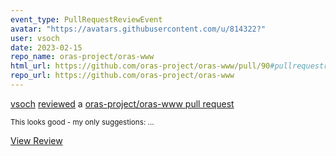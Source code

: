 ```yaml
---
event_type: PullRequestReviewEvent
avatar: "https://avatars.githubusercontent.com/u/814322?"
user: vsoch
date: 2023-02-15
repo_name: oras-project/oras-www
html_url: https://github.com/oras-project/oras-www/pull/90#pullrequestreview-1298624392
repo_url: https://github.com/oras-project/oras-www
---
```


<a href='https://github.com/vsoch' target='_blank'>vsoch</a> <a href='https://github.com/oras-project/oras-www/pull/90#pullrequestreview-1298624392' target='_blank'>reviewed</a> a <a href='https://github.com/oras-project/oras-www/pull/90' target='_blank'>oras-project/oras-www pull request</a>

<small>This looks good - my only suggestions:...</small>

<a href='https://github.com/oras-project/oras-www/pull/90#pullrequestreview-1298624392' target='_blank'>View Review</a>